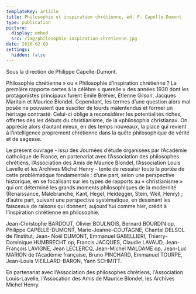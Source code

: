 ```yaml
---
templateKey: article
title: Philosophie et inspiration chrétienne, éd. P. Capelle-Dumont
type: publication
picture:
  display: embed
  src: /img/philosophie-inspiration-chretienne.jpg
date: 2016-02-09
settings:
  hidden: false
---
```

Sous la direction de Philippe Capelle-Dumont.

Philosophie chrétienne » ou « Philosophie d’inspiration chrétienne ? La première rapporte certes à la célèbre « querelle » des années 1930 dont les protagonistes principaux furent Emile Bréhier, Etienne Gilson, Jacques Maritain et Maurice Blondel. Cependant, les termes d’une question alors mal posée ne pouvaient que susciter de lourds malentendus et former un héritage contrasté. Celui-ci oblige à reconsidérer les potentialités riches, offertes dès les débuts du christianisme, de la «philosophia christiana». On apprécie alors d’autant mieux, en des temps nouveaux, la place qui revient à l’intelligence proprement chrétienne dans la quête philosophique de vérité et de sagesse.

Le présent ouvrage - issu des Journées d’étude organisées par l’Académie catholique de France, en partenariat avec l’Association des philosophes chrétiens, l’Association des Amis de Maurice Blondel, l’Association Louis Lavelle et les Archives Michel Henry - tente de ressaisir toute la portée de cette problématique fondamentale : d’une part, selon une perspective historique, en se focalisant sur les types de rapports au « christianisme » qui ont déterminé les grands moments philosophiques de la modernité (Renaissance, Malebranche, Kant, Hegel, Heidegger, Stein, Weil, Henry) ; d’autre part, suivant une perspective systématique, en dessinant les faisceaux de raisons qui donnent, aujourd’hui comme hier, crédit à l’inspiration chrétienne en philosophie.

Jean-Christophe BARDOUT, Olivier BOULNOIS, Bernard BOURDIN op, Philippe CAPELLE-DUMONT, Marie-Jeanne-COUTAGNE, Chantal DELSOL de l’Institut, Jean- Noël DUMONT, Emmanuel GABELLIERI, Thierry-Dominique HUMBRECHT op, Francis JACQUES, Claudie LAVAUD, Jean-François LAVIGNE, Jean LECLERCQ, Jean-Michel MALDAME op, Jean-Luc MARION de l’Académie française, Bruno PINCHARD, Emmanuel TOURPE, Jean-Louis VIEILLARD-BARON, Yann SCHMITT.

En partenariat avec l'Association des philosophes chrétiens, l'Association Louis-Lavelle, l'Assocation des Amis de Maurice Blondel, les Archives Michel Henry.